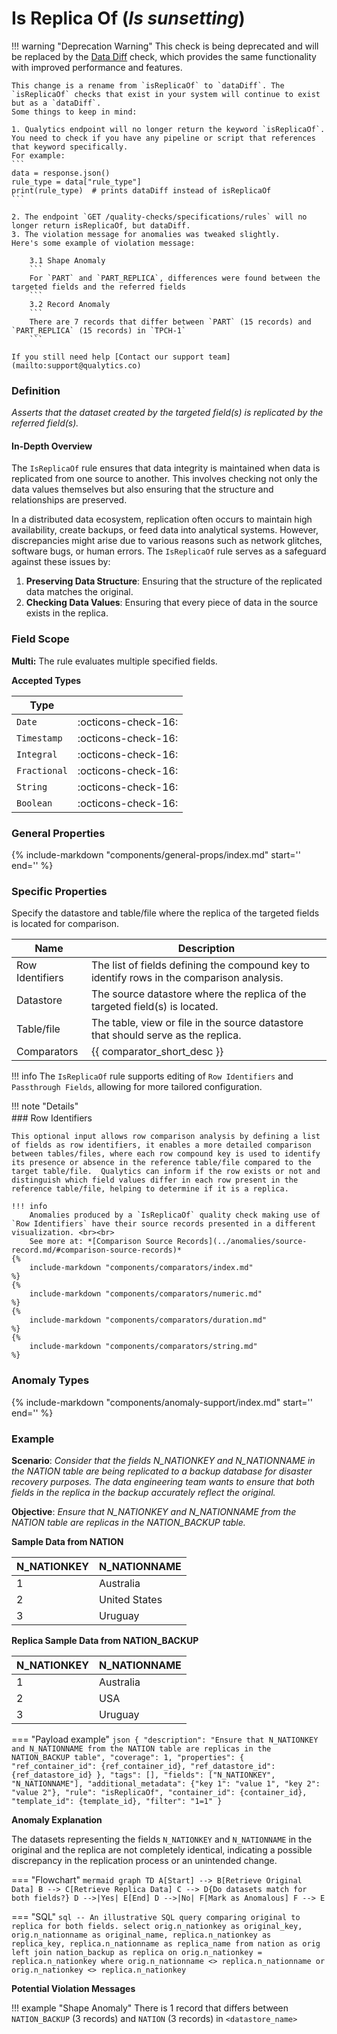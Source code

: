 # Is Replica Of (_Is sunsetting_)

!!! warning "Deprecation Warning"
    This check is being deprecated and will be replaced by the [Data Diff](data-diff-check.md) check, which provides the same functionality with improved performance and features. 
    
    This change is a rename from `isReplicaOf` to `dataDiff`. The `isReplicaOf` checks that exist in your system will continue to exist but as a `dataDiff`.
    Some things to keep in mind:
    
    1. Qualytics endpoint will no longer return the keyword `isReplicaOf`. You need to check if you have any pipeline or script that references that keyword specifically.
    For example:
    ```
    data = response.json()
    rule_type = data["rule_type"]
    print(rule_type)  # prints dataDiff instead of isReplicaOf
    ```
    
    2. The endpoint `GET /quality-checks/specifications/rules` will no longer return isReplicaOf, but dataDiff.
    3. The violation message for anomalies was tweaked slightly.
    Here's some example of violation message:

        3.1 Shape Anomaly
        ```
        For `PART` and `PART_REPLICA`, differences were found between the targeted fields and the referred fields
        ```
        3.2 Record Anomaly
        ```
        There are 7 records that differ between `PART` (15 records) and `PART_REPLICA` (15 records) in `TPCH-1`
        ```

    If you still need help [Contact our support team](mailto:support@qualytics.co)

### Definition

*Asserts that the dataset created by the targeted field(s) is replicated by the referred field(s).*

#### In-Depth Overview

The `IsReplicaOf` rule ensures that data integrity is maintained when data is replicated from one source to another. This involves checking not only the data values themselves but also ensuring that the structure and relationships are preserved.

In a distributed data ecosystem, replication often occurs to maintain high availability, create backups, or feed data into analytical systems. However, discrepancies might arise due to various reasons such as network glitches, software bugs, or human errors. The `IsReplicaOf` rule serves as a safeguard against these issues by:

1. **Preserving Data Structure**: Ensuring that the structure of the replicated data matches the original.
2. **Checking Data Values**: Ensuring that every piece of data in the source exists in the replica.

### Field Scope

**Multi:** The rule evaluates multiple specified fields.

**Accepted Types**

| Type        |                          |
|-------------|--------------------------|
| `Date`      | <div style="text-align:center">:octicons-check-16:</div>      |
| `Timestamp` | <div style="text-align:center">:octicons-check-16:</div>      |
| `Integral`  | <div style="text-align:center">:octicons-check-16:</div>      |
| `Fractional`| <div style="text-align:center">:octicons-check-16:</div>      |
| `String`    | <div style="text-align:center">:octicons-check-16:</div>      |
| `Boolean`   | <div style="text-align:center">:octicons-check-16:</div>      |

### General Properties

{%
include-markdown "components/general-props/index.md"
start='<!-- filter-only--start -->'
end='<!-- filter-only--end -->'
%}


### Specific Properties

Specify the datastore and table/file where the replica of the targeted fields is located for comparison.

| Name       | Description                                                   |
|------------|---------------------------------------------------------------|
| <div class="text-primary">Row Identifiers</div>  | The list of fields defining the compound key to identify rows in the comparison analysis. |
| <div class="text-primary">Datastore</div>  | The source datastore where the replica of the targeted field(s) is located. |
| <div class="text-primary">Table/file</div> | The table, view or file in the source datastore that should serve as the replica. |
| <div class="text-primary">Comparators</div> | {{ comparator_short_desc }} |

!!! info
    The `IsReplicaOf` rule supports editing of `Row Identifiers` and `Passthrough Fields`, allowing for more tailored configuration.

!!! note "Details"
    <div style="margin-top: -12px;">
    ### Row Identifiers
    </div>

    This optional input allows row comparison analysis by defining a list of fields as row identifiers, it enables a more detailed comparison between tables/files, where each row compound key is used to identify its presence or absence in the reference table/file compared to the target table/file.  Qualytics can inform if the row exists or not and distinguish which field values differ in each row present in the reference table/file, helping to determine if it is a replica.

    !!! info
        Anomalies produced by a `IsReplicaOf` quality check making use of `Row Identifiers` have their source records presented in a different visualization. <br><br>
        See more at: *[Comparison Source Records](../anomalies/source-record.md/#comparison-source-records)*
    {%
        include-markdown "components/comparators/index.md"
    %}
    {%
        include-markdown "components/comparators/numeric.md"
    %}
    {%
        include-markdown "components/comparators/duration.md"
    %}
    {%
        include-markdown "components/comparators/string.md"
    %}




### Anomaly Types

{%
    include-markdown "components/anomaly-support/index.md"
    start='<!-- shape-only--start -->'
    end='<!-- shape-only--end -->'
%}

### Example

**Scenario**: *Consider that the fields N_NATIONKEY and N_NATIONNAME in the NATION table are being replicated to a backup database for disaster recovery purposes. The data engineering team wants to ensure that both fields in the replica in the backup accurately reflect the original.*

**Objective**: *Ensure that N_NATIONKEY and N_NATIONNAME from the NATION table are replicas in the NATION_BACKUP table.*

**Sample Data from NATION**

| N_NATIONKEY | N_NATIONNAME       |
|-------------|--------------------|
| 1           | Australia          |
| 2           | United States      |
| 3           | Uruguay            |

**Replica Sample Data from NATION_BACKUP**

| N_NATIONKEY | N_NATIONNAME       |
|-------------|--------------------|
| 1           | Australia          |
| 2           | USA                |
| 3           | Uruguay            |

=== "Payload example"
    ``` json
    {
        "description": "Ensure that N_NATIONKEY and N_NATIONNAME from the NATION table are replicas in the NATION_BACKUP table",
        "coverage": 1,
        "properties": {
            "ref_container_id": {ref_container_id},
            "ref_datastore_id": {ref_datastore_id}
        },
        "tags": [],
        "fields": ["N_NATIONKEY", "N_NATIONNAME"],
        "additional_metadata": {"key 1": "value 1", "key 2": "value 2"},
        "rule": "isReplicaOf",
        "container_id": {container_id},
        "template_id": {template_id},
        "filter": "1=1"
    }
    ```

**Anomaly Explanation**

The datasets representing the fields `N_NATIONKEY` and `N_NATIONNAME` in the original and the replica are not completely identical, indicating a possible discrepancy in the replication process or an unintended change.

=== "Flowchart"
    ```mermaid
    graph TD
    A[Start] --> B[Retrieve Original Data]
    B --> C[Retrieve Replica Data]
    C --> D{Do datasets match for both fields?}
    D -->|Yes| E[End]
    D -->|No| F[Mark as Anomalous]
    F --> E
    ```

=== "SQL"
    ```sql
    -- An illustrative SQL query comparing original to replica for both fields.
    select
        orig.n_nationkey as original_key,
        orig.n_nationname as original_name,
        replica.n_nationkey as replica_key,
        replica.n_nationname as replica_name
    from nation as orig
    left join nation_backup as replica on orig.n_nationkey = replica.n_nationkey
    where
        orig.n_nationname <> replica.n_nationname
    or
        orig.n_nationkey <> replica.n_nationkey
    ```

**Potential Violation Messages**

!!! example "Shape Anomaly"
    There is 1 record that differs between `NATION_BACKUP` (3 records) and `NATION` (3 records) in `<datastore_name>`